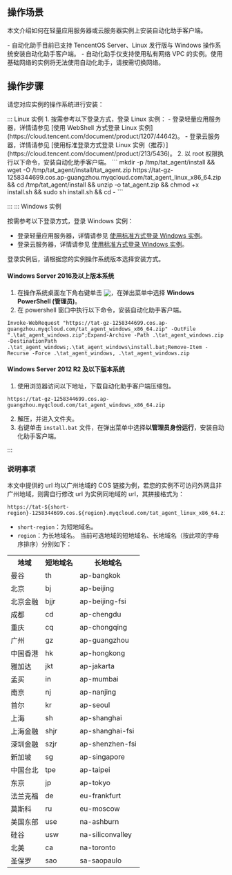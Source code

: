 ## 操作场景
本文介绍如何在轻量应用服务器或云服务器实例上安装自动化助手客户端。

<dx-alert infotype="notice" title="">
- 自动化助手目前已支持 TencentOS Server、Linux 发行版与 Windows 操作系统安装自动化助手客户端。
- 自动化助手仅支持使用私有网络 VPC 的实例。使用基础网络的实例将无法使用自动化助手，请按需切换网络。
</dx-alert>




## 操作步骤
请您对应实例的操作系统进行安装：


<dx-tabs>
::: Linux 实例
1. 按需参考以下登录方式，登录 Linux 实例：
   - 登录轻量应用服务器，详情请参见 [使用 WebShell 方式登录 Linux 实例](https://cloud.tencent.com/document/product/1207/44642)。
   - 登录云服务器，详情请参见 [使用标准登录方式登录 Linux 实例（推荐）](https://cloud.tencent.com/document/product/213/5436)。
2. 以 root 权限执行以下命令，安装自动化助手客户端。
```
mkdir -p /tmp/tat_agent/install && wget -O /tmp/tat_agent/install/tat_agent.zip https://tat-gz-1258344699.cos.ap-guangzhou.myqcloud.com/tat_agent_linux_x86_64.zip && cd /tmp/tat_agent/install && unzip -o tat_agent.zip && chmod +x install.sh && sudo sh install.sh && cd -
```

:::
::: Windows 实例

按需参考以下登录方式，登录 Windows 实例：
 - 登录轻量应用服务器，详情请参见 [使用标准方式登录 Windows 实例](https://cloud.tencent.com/document/product/1207/44656)。
 - 登录云服务器，详情请参见  [使用标准方式登录 Windows 实例](https://cloud.tencent.com/document/product/213/57778)。


 登录实例后，请根据您的实例操作系统版本选择安装方式。


#### Windows Server 2016及以上版本系统
1. 在操作系统桌面左下角右键单击 <img src="https://qcloudimg.tencent-cloud.cn/raw/0cfefcbe7474bf6b532a589c53314d5b.png" style="margin:-3px 0px">，在弹出菜单中选择 <b>Windows PowerShell (管理员)</b>。
2. 在 powershell 窗口中执行以下命令，安装自动化助手客户端。
```
Invoke-WebRequest "https://tat-gz-1258344699.cos.ap-guangzhou.myqcloud.com/tat_agent_windows_x86_64.zip" -OutFile ".\tat_agent_windows.zip";Expand-Archive -Path .\tat_agent_windows.zip -DestinationPath .\tat_agent_windows;.\tat_agent_windows\install.bat;Remove-Item -Recurse -Force .\tat_agent_windows, .\tat_agent_windows.zip
```


#### Windows Server 2012 R2 及以下版本系统
1. 使用浏览器访问以下地址，下载自动化助手客户端压缩包。
```
https://tat-gz-1258344699.cos.ap-guangzhou.myqcloud.com/tat_agent_windows_x86_64.zip
```
2. 解压，并进入文件夹。
3. 右键单击 `install.bat` 文件，在弹出菜单中选择**以管理员身份运行**，安装自动化助手客户端。

:::
</dx-tabs>

### 说明事项
本文中提供的 url 均以广州地域的 COS 链接为例，若您的实例不可访问外网且非广州地域，则需自行修改 url 为实例同地域的 url，其拼接格式为：
```
https://tat-${short-region}-1258344699.cos.${region}.myqcloud.com/tat_agent_linux_x86_64.zip
```
 - `short-region`：为短地域名。
 - `region`：为长地域名。
 当前可选地域的短地域名、长地域名（按此项的字母序排序）分别如下：
 <table>
 <tr>
  <th>地域</th>
	<th>短地域名</th>
	<th>长地域名</th>
 </tr>
 <tr>
  <td>曼谷</td>
	<td>th</td>
	<td>ap-bangkok</td>
 </tr>
 <tr>
  <td>北京</td>
	<td>bj</td>
	<td>ap-beijing</td>
 </tr>
 <tr>
  <td>北京金融</td>
	<td>bjjr</td>
	<td>ap-beijing-fsi</td>
 </tr>
 <tr>
  <td>成都</td>
	<td>cd</td>
	<td>ap-chengdu</td>
 </tr>
 <tr>
  <td>重庆</td>
	<td>cq</td>
	<td> ap-chongqing</td>
 </tr>
 <tr>
  <td>广州</td>
	<td>gz</td>
	<td>ap-guangzhou</td>
 </tr>
 <tr>
  <td>中国香港</td>
	<td>hk</td>
	<td>ap-hongkong</td>
 </tr>
 <tr>
  <td>雅加达</td>
	<td>jkt</td>
	<td>ap-jakarta</td>
 </tr>
 <tr>
  <td>孟买</td>
	<td>in</td>
	<td> ap-mumbai</td>
 </tr>
 <tr>
  <td>南京</td>
	<td>nj</td>
	<td> ap-nanjing</td>
 </tr>
 <tr>
  <td>首尔</td>
	<td>kr</td>
	<td>ap-seoul</td>
 </tr>
 <tr>
  <td>上海</td>
	<td>sh</td>
	<td>ap-shanghai</td>
 </tr>
 <tr>
  <td>上海金融</td>
	<td>shjr</td>
	<td>ap-shanghai-fsi</td>
 </tr>
 <tr>
  <td>深圳金融</td>
	<td>szjr</td>
	<td>ap-shenzhen-fsi</td>
 </tr>
 <tr>
  <td>新加坡</td>
	<td>sg</td>
	<td>ap-singapore</td>
 </tr>
 <tr>
  <td>中国台北</td>
	<td>tpe</td>
	<td>ap-taipei</td>
 </tr>
 <tr>
  <td>东京</td>
	<td>jp</td>
	<td>ap-tokyo</td>
 </tr>
 <tr>
  <td>法兰克福</td>
	<td>de</td>
	<td>eu-frankfurt</td>
 </tr>
 <tr>
  <td>莫斯科</td>
	<td>ru</td>
	<td> eu-moscow</td>
 </tr>
 <tr>
  <td>美国东部</td>
	<td>use</td>
	<td>na-ashburn</td>
 </tr>
 <tr>
  <td>硅谷</td>
	<td>usw</td>
	<td>na-siliconvalley</td>
 </tr>
 <tr>
  <td>北美</td>
	<td>ca</td>
	<td>na-toronto</td>
 </tr>
 <tr>
  <td>圣保罗</td>
	<td>sao</td>
	<td>sa-saopaulo</td>
 </tr>
 </table>



